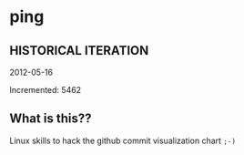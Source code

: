 # ping

## HISTORICAL ITERATION
2012-05-16

Incremented: 5462

## What is this?? 
Linux skills to hack the github commit visualization chart `;-)`

